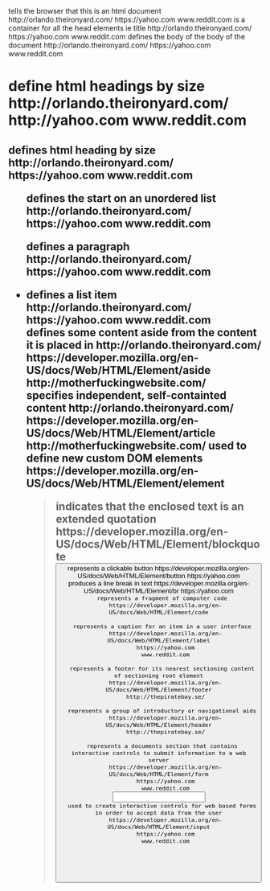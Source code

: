 <html>
  tells the browser that this is an html document
    http://orlando.theironyard.com/
    https://yahoo.com
    www.reddit.com
<head>
  is a container for all the head elements ie title
    http://orlando.theironyard.com/
    https://yahoo.com
    www.reddit.com
<body>
  defines the body of the body of the document
    http://orlando.theironyard.com/
    https://yahoo.com
    www.reddit.com
<h1>
  define html headings by size
    http://orlando.theironyard.com/
    http://yahoo.com
    www.reddit.com
<h2>
  defines html heading by size
    http://orlando.theironyard.com/
    https://yahoo.com
    www.reddit.com
<ul>
  defines the start on an unordered list
    http://orlando.theironyard.com/
    https://yahoo.com
    www.reddit.com
<p>
  defines a paragraph
    http://orlando.theironyard.com/
    https://yahoo.com
    www.reddit.com
<li>
  defines a list item
    http://orlando.theironyard.com/
    https://yahoo.com
    www.reddit.com
<aside>
  defines some content aside from the content it is placed in
    http://orlando.theironyard.com/
    https://developer.mozilla.org/en-US/docs/Web/HTML/Element/aside
    http://motherfuckingwebsite.com/
<article>
  specifies independent, self-containted content
    http://orlando.theironyard.com/
    https://developer.mozilla.org/en-US/docs/Web/HTML/Element/article
    http://motherfuckingwebsite.com/
<element>
  used to define new custom DOM elements
    https://developer.mozilla.org/en-US/docs/Web/HTML/Element/element

<blockquote>
  indicates that the enclosed text is an extended quotation
    https://developer.mozilla.org/en-US/docs/Web/HTML/Element/blockquote
<button>
  represents a clickable button
    https://developer.mozilla.org/en-US/docs/Web/HTML/Element/button
    https://yahoo.com
<br>
  produces a line break in text
    https://developer.mozilla.org/en-US/docs/Web/HTML/Element/br
    https://yahoo.com
<code>
  represents a fragment of computer code
    https://developer.mozilla.org/en-US/docs/Web/HTML/Element/code
<label>
  represents a caption for an item in a user interface
    https://developer.mozilla.org/en-US/docs/Web/HTML/Element/label
    https://yahoo.com
    www.reddit.com
<footer>
  represents a footer for its nearest sectioning content of sectioning root element
    https://developer.mozilla.org/en-US/docs/Web/HTML/Element/footer
    http://thepiratebay.se/
<header>
  represents a group of introductory or navigational aids
    https://developer.mozilla.org/en-US/docs/Web/HTML/Element/header
    http://thepiratebay.se/
<form>
  represents a documents section that contains interactive controls to submit information to a web server
    https://developer.mozilla.org/en-US/docs/Web/HTML/Element/form
    https://yahoo.com
    www.reddit.com
<input>
  used to create interactive controls for web based forms in order to accept data from the user
    https://developer.mozilla.org/en-US/docs/Web/HTML/Element/input
    https://yahoo.com
    www.reddit.com
